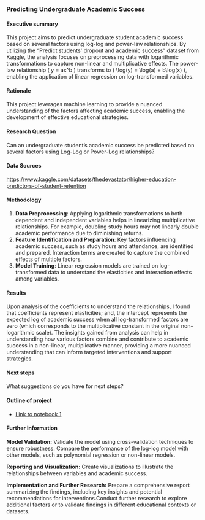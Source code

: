 ### Predicting Undergraduate Academic Success

#### Executive summary
This project aims to predict undergraduate student academic success based on several factors using log-log and power-law relationships. By utilizing the “Predict students' dropout and academic success” dataset from Kaggle, the analysis focuses on preprocessing data with logarithmic transformations to capture non-linear and multiplicative effects. The power-law relationship \( y = ax^b \) transforms to \( \log(y) = \log(a) + b\log(x) \), enabling the application of linear regression on log-transformed variables.

#### Rationale
This project leverages machine learning to provide a nuanced understanding of the factors affecting academic success, enabling the development of effective educational strategies.

#### Research Question
Can an undergraduate student’s academic success be predicted based on several factors using Log-Log or Power-Log relationships?

#### Data Sources
https://www.kaggle.com/datasets/thedevastator/higher-education-predictors-of-student-retention

#### Methodology
1. **Data Preprocessing**: Applying logarithmic transformations to both dependent and independent variables helps in linearizing multiplicative relationships. For example, doubling study hours may not linearly double academic performance due to diminishing returns.
2. **Feature Identification and Preparation**: Key factors influencing academic success, such as study hours and attendance, are identified and prepared. Interaction terms are created to capture the combined effects of multiple factors.
3. **Model Training**: Linear regression models are trained on log-transformed data to understand the elasticities and interaction effects among variables.


#### Results
Upon analysis of the coefficients to understand the relationships, I found that coefficients represent elasticities; and, the intercept represents the expected log of academic success when all log-transformed factors are zero (which corresponds to the multiplicative constant in the original non-logarithmic scale). The insights gained from analysis can help in understanding how various factors combine and contribute to academic success in a non-linear, multiplicative manner, providing a more nuanced understanding that can inform targeted interventions and support strategies.

#### Next steps
What suggestions do you have for next steps?

#### Outline of project

- [Link to notebook 1]()


#### Further Information
**Model Validation:**
Validate the model using cross-validation techniques to ensure robustness.
Compare the performance of the log-log model with other models, such as polynomial regression or non-linear models.

**Reporting and Visualization:**
Create visualizations to illustrate the relationships between variables and academic success.
    
**Implementation and Further Research:**
Prepare a comprehensive report summarizing the findings, including key insights and potential recommendations for interventions.Conduct further research to explore additional factors or to validate findings in different educational contexts or datasets.
